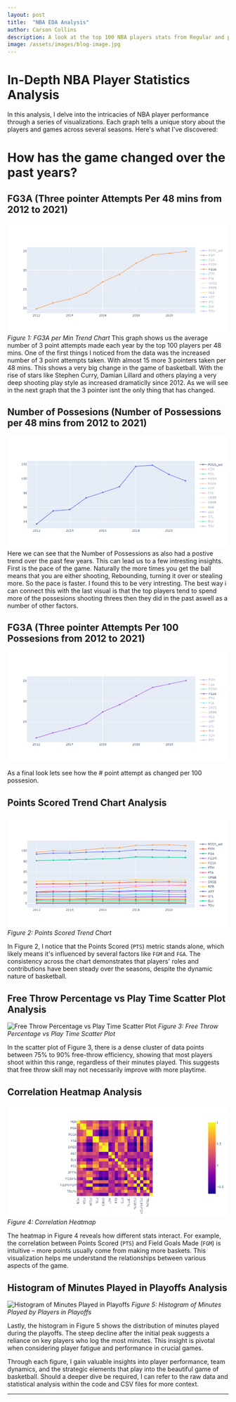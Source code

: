 ```yaml
---
layout: post
title:  "NBA EDA Analysis"
author: Carson Collins
description: A look at the top 100 NBA players stats from Regular and post season over the last 10 years
image: /assets/images/blog-image.jpg
---
```

# In-Depth NBA Player Statistics Analysis

In this analysis, I delve into the intricacies of NBA player performance through a series of visualizations. Each graph tells a unique story about the players and games across several seasons. Here's what I've discovered:

# How has the game changed over the past years?
## FG3A (Three pointer Attempts Per 48 mins from 2012 to 2021)
![FG3A per 48 mins](/assets/images/FG3A_48.png)
*Figure 1: FG3A per Min Trend Chart*
This graph shows us the average number of 3 point attempts made each year by the top 100 players per 48 mins. One of the first things I noticed from the data was the increased number of 3 point attempts taken. With almost 15 more 3 pointers taken per 48 mins. This shows a very big change in the game of basketball. With the rise of stars like Stephen Curry, Damian Lillard and others playing a very deep shooting play style as increased dramaticlly since 2012. As we will see in the next graph that the 3 pointer isnt the only thing that has changed.


## Number of Possesions (Number of Possessions per 48 mins from 2012 to 2021)
![Number of POSS per 48 mins](/assets/images/POSS_48.png)
Here we can see that the Number of Possessions as also had a postive trend over the past few years. This can lead us to a few intresting insights. First is the pace of the game. Naturally the more times you get the ball means that you are either shooting, Rebounding, turning it over or stealing more. So the pace is faster. I found this to be very intresting. The best way i can connect this with the last visual is that the top players tend to spend more of the possesions shooting threes then they did in the past aswell as a number of other factors. 

## FG3A (Three pointer Attempts Per 100 Possesions from 2012 to 2021)
![Number of FG3A per 100 POSS](/assets/images/FG3A_100.png)

As a final look lets see how the # point attempt as changed per 100 possesion. 

## Points Scored Trend Chart Analysis

![Points Scored Trend Chart](/assets/images/40df.png)
*Figure 2: Points Scored Trend Chart*

In Figure 2, I notice that the Points Scored (`PTS`) metric stands alone, which likely means it's influenced by several factors like `FGM` and `FGA`. The consistency across the chart demonstrates that players' roles and contributions have been steady over the seasons, despite the dynamic nature of basketball.

## Free Throw Percentage vs Play Time Scatter Plot Analysis

![Free Throw Percentage vs Play Time Scatter Plot](path-to-your-image-free-throw.png)
*Figure 3: Free Throw Percentage vs Play Time Scatter Plot*

In the scatter plot of Figure 3, there is a dense cluster of data points between 75% to 90% free-throw efficiency, showing that most players shoot within this range, regardless of their minutes played. This suggests that free throw skill may not necessarily improve with more playtime.

## Correlation Heatmap Analysis

![Correlation Heatmap](/assets/images/heatmap.png)
*Figure 4: Correlation Heatmap*

The heatmap in Figure 4 reveals how different stats interact. For example, the correlation between Points Scored (`PTS`) and Field Goals Made (`FGM`) is intuitive – more points usually come from making more baskets. This visualization helps me understand the relationships between various aspects of the game.

## Histogram of Minutes Played in Playoffs Analysis

![Histogram of Minutes Played in Playoffs](path-to-your-image-mins-played-graph.png)
*Figure 5: Histogram of Minutes Played by Players in Playoffs*

Lastly, the histogram in Figure 5 shows the distribution of minutes played during the playoffs. The steep decline after the initial peak suggests a reliance on key players who log the most minutes. This insight is pivotal when considering player fatigue and performance in crucial games.

Through each figure, I gain valuable insights into player performance, team dynamics, and the strategic elements that play into the beautiful game of basketball. Should a deeper dive be required, I can refer to the raw data and statistical analysis within the code and CSV files for more context.




---

